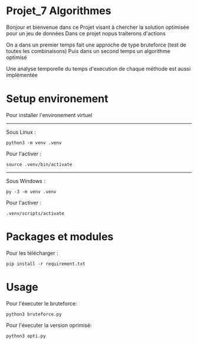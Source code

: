 # Projet_7 Algorithmes

Bonjour et bienvenue dans ce Projet visant à chercher la solution optimisée pour un jeu de données
Dans ce projet nopus traiterons d'actions

On a dans un premier temps fait une approche de type bruteforce (test de toutes les combinaisons)
Puis dans un second temps un algorithme optimisé

Une analyse temporelle du temps d'execution de chaque méthode est aussi implémentée

# Setup environement

Pour installer l'environement virtuel 
<hr/>

Sous Linux :

    python3 -m venv .venv

Pour l'activer :
 
    source .venv/bin/activate
<hr/>

Sous Windows :
    
    py -3 -m venv .venv
    
Pour l'activer :

    .venv/scripts/activate

# Packages et modules

Pour les télécharger : 
  
    pip install -r requirement.txt
 
# Usage

Pour l'éxecuter le bruteforce:

    python3 bruteforce.py

Pour l'éxecuter la version oprimisé:

    python3 opti.py

